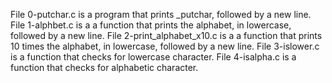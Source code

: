 File 0-putchar.c is a program that prints _putchar, followed by a new line.
File 1-alphbet.c is a a function that prints the alphabet, in lowercase, followed by a new line.
File 2-print_alphabet_x10.c is a a function that prints 10 times the alphabet, in lowercase, followed by a new line.
File 3-islower.c is a function that checks for lowercase character.
File 4-isalpha.c is a function that checks for alphabetic character.
